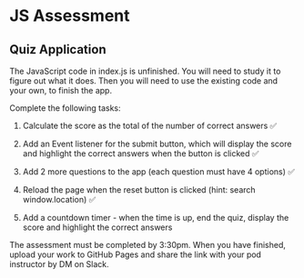 # JS Assessment

## Quiz Application

The JavaScript code in index.js is unfinished. You will need to study it to figure out what it does. Then you will need to use the existing code and your own, to finish the app.

Complete the following tasks:

1. Calculate the score as the total of the number of correct answers ✅

2. Add an Event listener for the submit button, which will display the score and highlight the correct answers when the button is clicked ✅

3. Add 2 more questions to the app (each question must have 4 options) ✅

4. Reload the page when the reset button is clicked (hint: search window.location) ✅

5. Add a countdown timer - when the time is up, end the quiz, display the score and highlight the correct answers

The assessment must be completed by 3:30pm. When you have finished, upload your work to GitHub Pages and share the link with your
pod instructor by DM on Slack.
